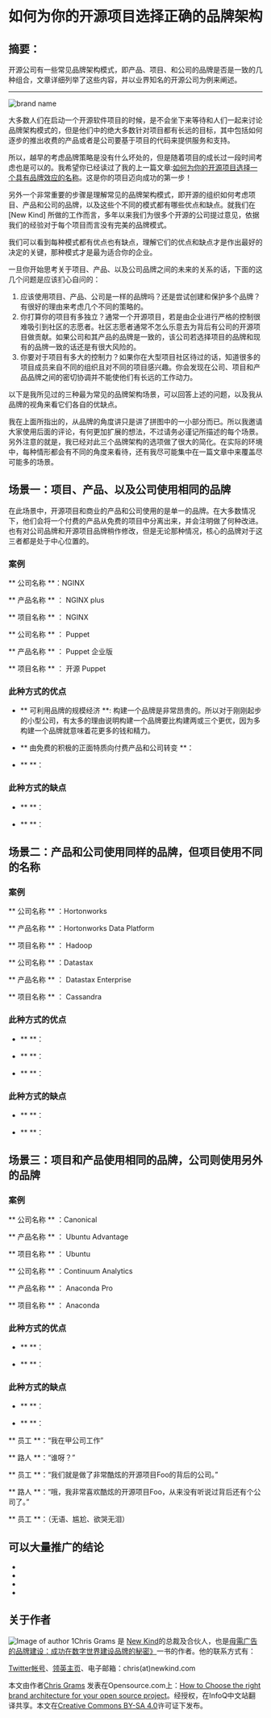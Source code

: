 # 如何为你的开源项目选择正确的品牌架构

## 摘要：
开源公司有一些常见品牌架构模式，即产品、项目、和公司的品牌是否是一致的几种组合，文章详细列举了这些内容，并以业界知名的开源公司为例来阐述。

--------------------------------------------------

![brand name](https://opensource.com/sites/default/files/styles/image-full-size/public/images/life/branding_opensource_intersection.png?itok=Cc-bE-MR)

大多数人们在启动一个开源软件项目的时候，是不会坐下来等待和人们一起来讨论品牌架构模式的，但是他们中的绝大多数针对项目都有长远的目标，其中包括如何逐步的推出收费的产品或者是公司要基于项目的代码来提供服务和支持。

所以，越早的考虑品牌策略是没有什么坏处的，但是随着项目的成长过一段时间考虑也是可以的。我希望你已经读过了我的上一篇文章:[如何为你的开源项目选择一个具有品牌效应的名称](http://www.infoq.com/cn/)。这是你的项目迈向成功的第一步！

另外一个非常重要的步骤是理解常见的品牌架构模式，即开源的组织如何考虑项目、产品和公司的品牌，以及这些个不同的模式都有哪些优点和缺点。就我们在 [New Kind] 所做的工作而言，多年以来我们为很多个开源的公司提过意见，依据我们的经验对于每个项目而言没有完美的品牌模式。

我们可以看到每种模式都有优点也有缺点，理解它们的优点和缺点才是作出最好的决定的关键，那种模式才是最为适合你的企业。

一旦你开始思考关于项目、产品、以及公司品牌之间的未来的关系的话，下面的这几个问题是应该扪心自问的：

1. 应该使用项目、产品、公司是一样的品牌吗？还是尝试创建和保护多个品牌？有很好的理由来考虑几个不同的策略的。
2. 你打算你的项目有多独立？通常一个开源项目，若是由企业进行严格的控制很难吸引到社区的志愿者。社区志愿者通常不怎么乐意去为背后有公司的开源项目做贡献。如果公司和其产品的品牌是一致的，该公司若选择项目的品牌和现有的品牌一致的话还是有很大风险的。
3. 你要对于项目有多大的控制力？如果你在大型项目社区待过的话，知道很多的项目成员来自不同的组织且对不同的项目感兴趣。你会发现在公司、项目和产品品牌之间的密切协调并不能使他们有长远的工作动力。

以下是我所见过的三种最为常见的品牌架构场景，可以回答上述的问题，以及我从品牌的视角来看它们各自的优缺点。

我在上面所指出的，从品牌的角度讲只是讲了拼图中的一小部分而已。所以我邀请大家使用后面的评论，有何更加扩展的想法，不过请务必谨记所描述的每个场景。另外注意的就是，我已经对此三个品牌架构的选项做了很大的简化。在实际的环境中，每种情形都会有不同的角度来看待，还有我尽可能集中在一篇文章中来覆盖尽可能多的场景。

## 场景一：项目、产品、以及公司使用相同的品牌

在此场景中，开源项目和商业的产品和公司使用的是单一的品牌。在大多数情况下，他们会将一个付费的产品从免费的项目中分离出来，并会注明做了何种改进。也有对公司品牌和开源项目品牌稍作修改，但是无论那种情况，核心的品牌对于这三者都是处于中心位置的。

### 案例

** 公司名称 **：NGINX

** 产品名称 ** ： NGINX plus

** 项目名称 ** ： NGINX

** 公司名称 ** ： Puppet

** 产品名称 ** ： Puppet 企业版

** 项目名称 ** ： 开源 Puppet

### 此种方式的优点

* ** 可利用品牌的规模经济 **: 构建一个品牌是非常昂贵的。所以对于刚刚起步的小型公司，有太多的理由说明构建一个品牌要比构建两或三个更优，因为多构建一个品牌就意味着花更多的钱和精力。

* ** 由免费的积极的正面特质向付费产品和公司转变 **：

* **  **：

### 此种方式的缺点

* **  **：

* **  **：

## 场景二：产品和公司使用同样的品牌，但项目使用不同的名称

### 案例

** 公司名称 ** ：Hortonworks

** 产品名称 ** ：Hortonworks Data Platform

** 项目名称 ** ： Hadoop

** 公司名称 ** ：Datastax

** 产品名称 ** ： Datastax Enterprise

** 项目名称 ** ： Cassandra

### 此种方式的优点
* **  **：

* **  **：

* **  **：

### 此种方式的缺点

* **  **：

* **  **：

## 场景三：项目和产品使用相同的品牌，公司则使用另外的品牌

### 案例

** 公司名称 ** ：Canonical

** 产品名称 ** ： Ubuntu  Advantage

** 项目名称 ** ： Ubuntu

** 公司名称 ** ：Continuum Analytics

** 产品名称 ** ： Anaconda Pro

** 项目名称 ** ： Anaconda

### 此种方式的优点

* **  **：

* **  **：

### 此种方式的缺点

* **  **：

* **  **：

**  员工 **：“我在甲公司工作”

** 路人 **：“谁呀？”

**  员工 **：“我们就是做了非常酷炫的开源项目Foo的背后的公司。”

** 路人 **：“哦，我非常喜欢酷炫的开源项目Foo，从来没有听说过背后还有个公司了。”

**  员工 **：（无语、尴尬、欲哭无泪）

## 可以大量推广的结论

*
*  
*
*



## 关于作者
![Image of author 1](https://opensource.com/sites/default/files/styles/profile_pictures/public/pictures/chris_grams_2016_square_0.png?itok=qY4sR98p)Chris Grams 是 [New Kind](http://www.newkind.com/technology)的总裁及合伙人，也是[毋需广告的品牌建设：成功在数字世界建设品牌的秘密》](http://www.amazon.com/Ad-Free-Brand-Building-Successful-Biz-Tech/dp/0789748029/ref=sr_1_1?ie=UTF8&qid=1307653803&sr=8-1)一书的作者。他的联系方式有：

[Twitter帐号](http://twitter.com/cdgrams)、[领英主页](https://www.linkedin.com/in/chrisgrams)、电子邮箱：chris(at)newkind.com

本文由作者[Chris Grams](https://opensource.com/users/cgrams) 发表在Opensource.com上：[How to Choose the right brand architecture for your open source project](https://opensource.com/business/16/2/how-choose-right-brand-architecture-your-open-source-project)。经授权，在InfoQ中文站翻译共享。本文在[Creative Commons BY-SA 4.0](    http://creativecommons.org/licenses/by-sa/4.0/)许可证下发布。
